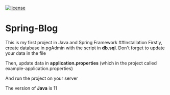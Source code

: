 [![license](https://img.shields.io/github/license/thmsgbrt/react-simple-pull-to-refresh.svg)](https://github.com/bunyodrafikov/Spring-MVC-Blog/blob/add-license-1/LICENSE)

# Spring-Blog
This is my first project in Java and Spring Framework 
##Installation
Firstly, create database in pgAdmin with the script in **db.sql**. Don't forget to update your data in the file

Then, update data in **application.properties** (which in the project called example-application.properties)

And run the project on your server

The version of **Java** is 11